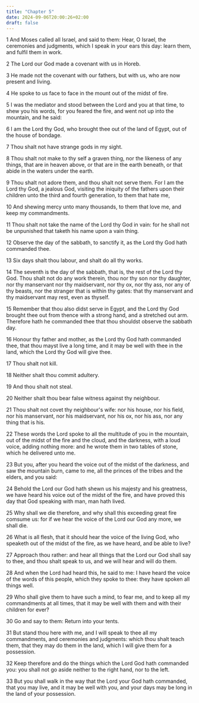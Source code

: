 ```yaml
---
title: "Chapter 5"
date: 2024-09-06T20:00:26+02:00
draft: false
---
```



1 And Moses called all Israel, and said to them: Hear, O Israel, the ceremonies and judgments, which I speak in your ears this day: learn them, and fulfil them in work.

2 The Lord our God made a covenant with us in Horeb.

3 He made not the covenant with our fathers, but with us, who are now present and living.

4 He spoke to us face to face in the mount out of the midst of fire.

5 I was the mediator and stood between the Lord and you at that time, to shew you his words, for you feared the fire, and went not up into the mountain, and he said:

6 I am the Lord thy God, who brought thee out of the land of Egypt, out of the house of bondage.

7 Thou shalt not have strange gods in my sight.

8 Thou shalt not make to thy self a graven thing, nor the likeness of any things, that are in heaven above, or that are in the earth beneath, or that abide in the waters under the earth.

9 Thou shalt not adore them, and thou shalt not serve them. For I am the Lord thy God, a jealous God, visiting the iniquity of the fathers upon their children unto the third and fourth generation, to them that hate me,

10 And shewing mercy unto many thousands, to them that love me, and keep my commandments.

11 Thou shalt not take the name of the Lord thy God in vain: for he shall not be unpunished that taketh his name upon a vain thing.

12 Observe the day of the sabbath, to sanctify it, as the Lord thy God hath commanded thee.

13 Six days shalt thou labour, and shalt do all thy works.

14 The seventh is the day of the sabbath, that is, the rest of the Lord thy God. Thou shalt not do any work therein, thou nor thy son nor thy daughter, nor thy manservant nor thy maidservant, nor thy ox, nor thy ass, nor any of thy beasts, nor the stranger that is within thy gates: that thy manservant and thy maidservant may rest, even as thyself.

15 Remember that thou also didst serve in Egypt, and the Lord thy God brought thee out from thence with a strong hand, and a stretched out arm. Therefore hath he commanded thee that thou shouldst observe the sabbath day.

16 Honour thy father and mother, as the Lord thy God hath commanded thee, that thou mayst live a long time, and it may be well with thee in the land, which the Lord thy God will give thee.

17 Thou shalt not kill.

18 Neither shalt thou commit adultery.

19 And thou shalt not steal.

20 Neither shalt thou bear false witness against thy neighbour.

21 Thou shalt not covet thy neighbour's wife: nor his house, nor his field, nor his manservant, nor his maidservant, nor his ox, nor his ass, nor any thing that is his.

22 These words the Lord spoke to all the multitude of you in the mountain, out of the midst of the fire and the cloud, and the darkness, with a loud voice, adding nothing more: and he wrote them in two tables of stone, which he delivered unto me.

23 But you, after you heard the voice out of the midst of the darkness, and saw the mountain burn, came to me, all the princes of the tribes and the elders, and you said:

24 Behold the Lord our God hath shewn us his majesty and his greatness, we have heard his voice out of the midst of the fire, and have proved this day that God speaking with man, man hath lived.

25 Why shall we die therefore, and why shall this exceeding great fire comsume us: for if we hear the voice of the Lord our God any more, we shall die.

26 What is all flesh, that it should hear the voice of the living God, who speaketh out of the midst of the fire, as we have heard, and be able to live?

27 Approach thou rather: and hear all things that the Lord our God shall say to thee, and thou shalt speak to us, and we will hear and will do them.

28 And when the Lord had heard this, he said to me: I have heard the voice of the words of this people, which they spoke to thee: they have spoken all things well.

29 Who shall give them to have such a mind, to fear me, and to keep all my commandments at all times, that it may be well with them and with their children for ever?

30 Go and say to them: Return into your tents.

31 But stand thou here with me, and I will speak to thee all my commandments, and ceremonies and judgments: which thou shalt teach them, that they may do them in the land, which I will give them for a possession.

32 Keep therefore and do the things which the Lord God hath commanded you: you shall not go aside neither to the right hand, nor to the left.

33 But you shall walk in the way that the Lord your God hath commanded, that you may live, and it may be well with you, and your days may be long in the land of your possession.


